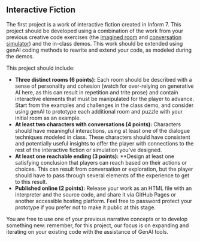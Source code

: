 ## Interactive Fiction

The first project is a work of interactive fiction created in Inform 7. This project should be developed using a combination of the work from your previous creative code exercises (the [imagined room](code_one.md) and [conversation simulator](code_two.md)) and the in-class demos. This work should be extended using genAI coding methods to rewrite and extend your code, as modeled during the demos. 

This project should include:

- **Three distinct rooms (6 points):** Each room should be described with a sense of personality and cohesion (watch for over-relying on generative AI here, as this can result in repetition and trite prose) and contain interactive elements that must be manipulated for the player to advance. Start from the examples and challenges in the class demo, and consider using genAI to prototype each additional room and puzzle with your initial room as an example.
- **At least two characters with conversations (4 points):** Characters should have meaningful interactions, using at least one of the dialogue techniques modeled in class. These characters should have consistent and potentially useful insights to offer the player with connections to the rest of the interactive fiction or simulation you've designed.
- **At least one reachable ending (3 points):** **Design at least one satisfying conclusion that players can reach based on their actions or choices. This can result from conversation or exploration, but the player should have to pass through several elements of the experience to get to this result.
- **Published online (2 points):** Release your work as an HTML file with an interpreter and the source code, and share it via GitHub Pages or another accessible hosting platform. Feel free to password protect your prototype if you prefer not to make it public at this stage.

You are free to use one of your previous narrative concepts or to develop something new: remember, for this project, our focus is on expanding and iterating on your existing code with the assistance of GenAI tools.